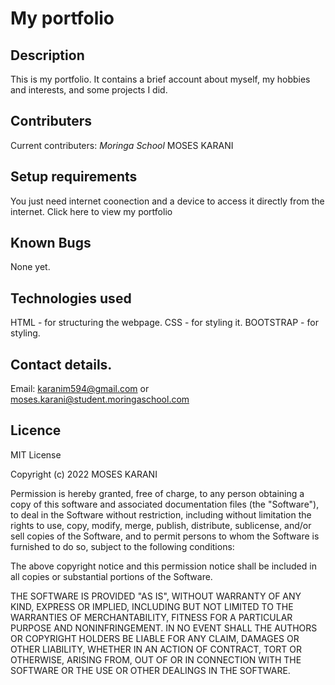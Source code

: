 # My portfolio
## Description 
This is my portfolio. It contains a brief account about myself, my hobbies and interests, and some projects I did.

## Contributers 
Current contributers:
*Moringa School*
MOSES KARANI
## Setup requirements
You just need internet coonection and a device to access it directly from the internet.
Click here to view my portfolio 
## Known Bugs
None yet.
## Technologies used 
HTML - for structuring the webpage.
CSS - for styling it.
BOOTSTRAP - for styling.
## Contact details.
Email: karanim594@gmail.com or moses.karani@student.moringaschool.com
## Licence
MIT License

Copyright (c) 2022 MOSES KARANI

Permission is hereby granted, free of charge, to any person obtaining a copy
of this software and associated documentation files (the "Software"), to deal
in the Software without restriction, including without limitation the rights
to use, copy, modify, merge, publish, distribute, sublicense, and/or sell
copies of the Software, and to permit persons to whom the Software is
furnished to do so, subject to the following conditions:

The above copyright notice and this permission notice shall be included in all
copies or substantial portions of the Software.

THE SOFTWARE IS PROVIDED "AS IS", WITHOUT WARRANTY OF ANY KIND, EXPRESS OR
IMPLIED, INCLUDING BUT NOT LIMITED TO THE WARRANTIES OF MERCHANTABILITY,
FITNESS FOR A PARTICULAR PURPOSE AND NONINFRINGEMENT. IN NO EVENT SHALL THE
AUTHORS OR COPYRIGHT HOLDERS BE LIABLE FOR ANY CLAIM, DAMAGES OR OTHER
LIABILITY, WHETHER IN AN ACTION OF CONTRACT, TORT OR OTHERWISE, ARISING FROM,
OUT OF OR IN CONNECTION WITH THE SOFTWARE OR THE USE OR OTHER DEALINGS IN THE
SOFTWARE.
